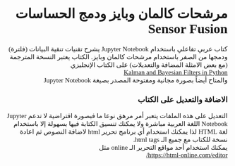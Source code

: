 <!DOCTYPE html>
<html dir="rtl" lang="ar">
<body>

<div style="direction: rtl;">
<div style="font-size: 15px;">
<div style="font-family: Tahoma;">
<h1 style="text-align: right;">مرشحات كالمان وبايز ودمج الحساسات Sensor Fusion </h1>

<div style="text-align: right;">كتاب عربي تفاعلي باستخدام Jupyter Notebook يشرح تقنيات تنقية البيانات (فلترة) ودمجها من الصفر باستخدام مرشحات كالمان وبايز. الكتاب يعتبر النسخة المترجمة (مع بعض الامثلة المضافة والتعديلات) على الكتاب الإنجليزي&nbsp;</div>
<div style="text-align: right;"><a href="https://github.com/rlabbe/Kalman-and-Bayesian-Filters-in-Python">Kalman and Bayesian Filters in Python</a></div>


<div style="text-align: right;">والمتاح أيضاً بصورة مجانية ومفتوحة المصدر بصيغة Jupyter Notebook&nbsp;</div>


<h3 style="text-align: right;">الاضافة والتعديل على الكتاب</h3>
<div style="text-align: right;">التعديل على هذه الملفات يتعبر أمر مرهق نوعا ما فبصورة افتراضية لا تدعم Jupyter Notebook اللغة العربية مباشرة ولا يمكنك تنسيق الكتابة فيها بسهولة إلا باستخدام لغة HTML لذا يمكنك استخدام أي برنامج تحرير html لاضافة النصوص ثم اعادة نسخة للكتاب مع جميع الـ html tags.</div>

<div style="text-align: right;">يمكنك استخدام أحد مواقع التحرير الـ online مثل&nbsp;</div>
<div style="text-align: right;"><a href="https://html-online.com/editor/">https://html-online.com/editor/</a></div>

</div>
</div>
</div>

</html>
</body>
